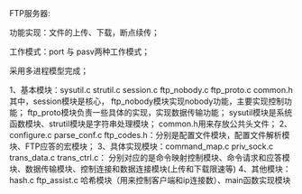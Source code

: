 FTP服务器:

功能实现：文件的上传、下载，断点续传；

工作模式：port 与 pasv两种工作模式；

采用多进程模型完成；

1、基本模块：sysutil.c strutil.c session.c ftp_nobody.c ftp_proto.c common.h
    其中，session模块是核心，
    ftp_nobody模块实现nobody功能，主要实现控制功能；
    ftp_proto模块负责一些具体的实现，实现数据传输功能；
    sysutil模块是系统函数模块、strutil模块是字符串处理模块；
    common.h用来存放公共头文件；
2、configure.c parse_conf.c ftp_codes.h：分别是配置文件模块，配置文件解析模块、FTP应答的宏模块；
3、具体实现模块：command_map.c priv_sock.c trans_data.c trans_ctrl.c：
                分别对应的是命令映射控制模块、命令请求和应答模块、数据传输模块、控制连接和数据连接模块(上传和下载限速等)
4、其他模块：hash.c ftp_assist.c 哈希模块（用来控制客户端和ip连接数）、main函数实现模块
